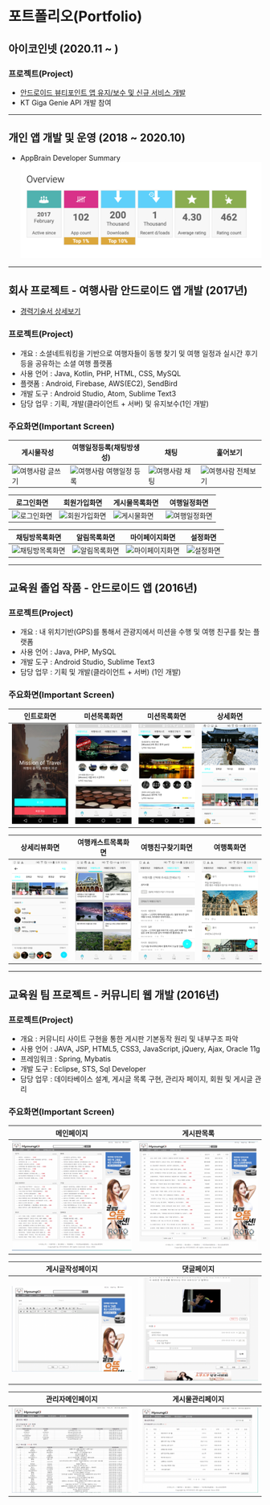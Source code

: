 # 포트폴리오(Portfolio)
## 아이코인넷 (2020.11 ~  )

### 프로젝트(Project)
- [안드로이드 뷰티포인트 앱 유지/보수 및 신규 서비스 개발](https://play.google.com/store/apps/details?id=com.amorepacific.handset)
- KT Giga Genie API 개발 참여 

---
## 개인 앱 개발 및 운영 (2018 ~ 2020.10)
- AppBrain Developer Summary
![AppBrain](/images/20210905_app_ranking.png)

---

## 회사 프로젝트 - 여행사람 안드로이드 앱 개발 (2017년)
- [경력기술서 상세보기](https://github.com/DevPark0422/Employment-Highlight/blob/master/README.md)
### 프로젝트(Project)
- 개요 : 소셜네트워킹을 기반으로 여행자들이 동행 찾기 및 여행 일정과 실시간 후기 등을 공유하는 소셜 여행 플랫폼
- 사용 언어 : Java, Kotlin, PHP, HTML, CSS, MySQL
- 플랫폼 : Android, Firebase, AWS(EC2), SendBird
- 개발 도구 : Android Studio, Atom, Sublime Text3
- 담당 업무 : 기획, 개발(클라이언트 + 서버) 및 유지보수(1인 개발)
### 주요화면(Important Screen)
| 게시물작성 | 여행일정등록(채팅방생성) | 채팅 | 훑어보기 |
| ----- | ---- | ----- | ---- |
|![여행사람 글쓰기](https://github.com/DevPark0422/Employment-Highlight/blob/master/images/01_feed_write.gif)| ![여행사람 여행일정 등록](https://github.com/DevPark0422/Employment-Highlight/blob/master/images/02_create_chat.gif) |![여행사람 채팅](https://github.com/DevPark0422/Employment-Highlight/blob/master/images/03_chating.gif)| ![여행사람 전체보기](https://github.com/DevPark0422/Employment-Highlight/blob/master/images/04_comment.gif) |

| 로그인화면 | 회원가입화면 | 게시물목록화면 | 여행일정화면 |
| ----- | ---- | ----- | ---- |
| ![로그인화면](https://github.com/DevPark0422/Employment-Highlight/blob/master/images/01_login.png) | ![회원가입화면](https://github.com/DevPark0422/Employment-Highlight/blob/master/images/02_signup.png) | ![게시물화면](https://github.com/DevPark0422/Employment-Highlight/blob/master/images/03_feed.png) | ![여행일정화면](https://github.com/DevPark0422/Employment-Highlight/blob/master/images/04_list.png) |

| 채팅방목록화면 | 알림목록화면 | 마이페이지화면 | 설정화면 |
| ----- | ---- | ----- | ---- |
| ![채팅방목록화면](https://github.com/DevPark0422/Employment-Highlight/blob/master/images/05_chat.png) | ![알림목록화면](https://github.com/DevPark0422/Employment-Highlight/blob/master/images/06_notice.png) | ![마이페이지화면](https://github.com/DevPark0422/Employment-Highlight/blob/master/images/07_mypage.png) | ![설정화면](https://github.com/DevPark0422/Employment-Highlight/blob/master/images/08_setting.png) |

---

## 교육원 졸업 작품 - 안드로이드 앱 (2016년)
### 프로젝트(Project)
- 개요 : 내 위치기반(GPS)를 통해서 관광지에서 미션을 수행 및 여행 친구를 찾는 플랫폼
- 사용 언어 : Java, PHP, MySQL
- 개발 도구 : Android Studio, Sublime Text3
- 담당 업무 : 기획 및 개발(클라이언트 + 서버) (1인 개발)

### 주요화면(Important Screen)
| 인트로화면 | 미션목록화면  | 미션목록화면 | 상세화면 |
| ----- | ---- | ----- | ---- |
| ![인트로화면](/images/2016_app_01.png) | ![미션목록](/images/2016_app_02.png) | ![미션목록](/images/2016_app_05.png) | ![미션상세](/images/2016_app_03.png) |

| 상세리뷰화면 | 여행캐스트목록화면 | 여행친구찾기화면 | 여행톡화면 |
| ----- | ---- | ----- | ---- |
| ![미션상세댓글](/images/2016_app_04.png) | ![캐스트목록](/images/2016_app_06.png) | ![여행친구찾기](/images/2016_app_07.png) | ![여행톡](/images/2016_app_08.png) |
---

## 교육원 팀 프로젝트 - 커뮤니티 웹 개발 (2016년)
### 프로젝트(Project)
- 개요 : 커뮤니티 사이트 구현을 통한 게시판 기본동작 원리 및 내부구조 파악
- 사용 언어 : JAVA, JSP, HTML5, CSS3, JavaScript, jQuery, Ajax, Oracle 11g  
- 프레임워크 : Spring, Mybatis
- 개발 도구 : Eclipse, STS, Sql Developer
- 담당 업무 : 데이타베이스 설계, 게시글 목록 구현, 관리자 페이지, 회원 및 게시글 관리

### 주요화면(Important Screen)
| 메인페이지 | 게시판목록 |
| ----- |  ----- | 
|![웹 메인페이지](/images/2016_web_01.png)|![웹 게시판목록](/images/2016_web_02.png) |

| 게시글작성페이지 | 댓글페이지 |
| ----- |  ----- | 
|![웹 게시글작성](/images/2016_web_03.png)|![웹 댓글목록](/images/2016_web_04.png) |

| 관리자메인페이지 | 게시물관리페이지 |
| ----- |  ----- | 
|![웹 관리자페이지](/images/2016_web_05.png)|![웹 게시물관리페이지](/images/2016_web_06.png) |
